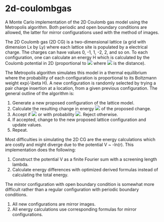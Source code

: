 # 2d-coulombgas
A Monte Carlo implementation of the 2D Coulomb gas model using the Metropolis algorithm. Both periodic and open boundary conditions are allowed, the latter for mirror configurations used with the method of images.

The 2D Coulomb gas (2D CG) is a two-dimensional lattice (a grid with dimension Lx by Ly) where each lattice site is populated by a electrical charge. The charges can have values 0, -1, 1, -2, 2, and so on. To each configuration, one can calculate an energy H which is calculated by the Coulomb potential in 2D (proportional to <img src="https://render.githubusercontent.com/render/math?math={\color{gray}\-\ln(r)"> where <img src="https://render.githubusercontent.com/render/math?math={\color{gray}\r"> is the distance).

The Metropolis algorithm simulates this model in a thermal equilibrium where the probability of each configuration is proportional to its Boltzmann weight exp(-\beta H). A new configuration is randomly selected by trying a pair charge insertion at a location, from a given previous configuration. The general outline of the algorithm is:
1. Generate a new proposed configuration of the lattice model.
2. Calculate the resulting change in energy <img src="https://render.githubusercontent.com/render/math?math={\color{gray}\ \Delta H"> of the proposed change.
3. Accept if <img src="https://render.githubusercontent.com/render/math?math={\color{gray}\ \Delta H \leq 0"> or with probability <img src="https://render.githubusercontent.com/render/math?math={\color{gray}\ e^{-\beta \Delta H}">. Reject otherwise.
4. If accepted, change to the new proposed lattice configuration and update values.
5. Repeat.

Most difficulties in simulating the 2D CG are the energy calculations which are costly and might diverge due to the potential V ~ -ln(r). This implementation does the following:
1. Construct the potential V as a finite Fourier sum with a screening length lambda.
2. Calculate energy differences with optimized derived formulas instead of calculating the total energy.

The mirror configuration with open boundary condition is somewhat more difficult rather than a regular configuration with periodic boundary conditions.
1. All new configurations are mirror images.
2. All energy calculations use corresponding formulas for mirror configurations.
